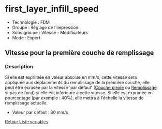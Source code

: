 # first_layer_infill_speed

* Technologie : FDM
* Groupe : Réglage de l'impression
* Sous groupe : Vitesse - Modificateurs
* Mode : Expert

## Vitesse pour la première couche de remplissage

### Description

Si elle est exprimée en valeur absolue en mm/s, cette vitesse sera appliquée aux déplacements du remplissage de la première couche, elle peut être écrasée par la vitesse 'par défaut' ([Couche pleine](solid_infill_speed.md) ou [Remplissage](infill_speed.md) si pas de fond) si elle est inférieure à cette vitesse. 
Si elle est exprimée en pourcentage (par exemple : 40%), elle mettra à l'échelle la vitesse de remplissage actuelle.

* Valeur par défaut : 30 mm/s

[Retour Liste variables](variable_list.md)